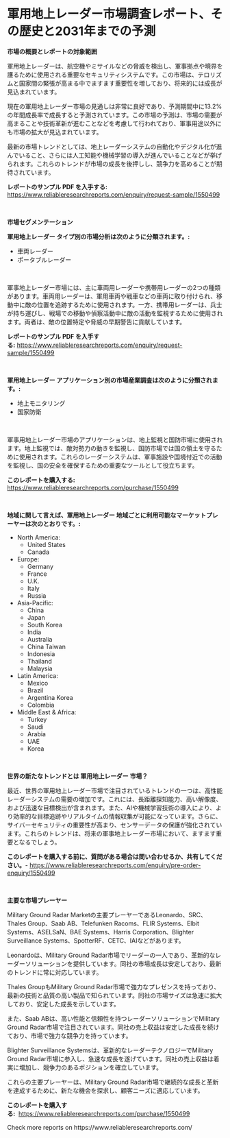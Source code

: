 <p><h1>軍用地上レーダー市場調査レポート、その歴史と2031年までの予測</h1></p><p><strong>市場の概要とレポートの対象範囲</strong></p>
<p><p>軍用地上レーダーは、航空機やミサイルなどの脅威を検出し、軍事拠点や境界を護るために使用される重要なセキュリティシステムです。この市場は、テロリズムと国家間の緊張が高まる中でますます重要性を増しており、将来的には成長が見込まれています。</p><p>現在の軍用地上レーダー市場の見通しは非常に良好であり、予測期間中に13.2%の年間成長率で成長すると予測されています。この市場の予測は、市場の需要が高まることや技術革新が進むことなどを考慮して行われており、軍事用途以外にも市場の拡大が見込まれています。</p><p>最新の市場トレンドとしては、地上レーダーシステムの自動化やデジタル化が進んでいること、さらには人工知能や機械学習の導入が進んでいることなどが挙げられます。これらのトレンドが市場の成長を後押しし、競争力を高めることが期待されています。</p></p>
<p><strong>レポートのサンプル PDF を入手する:</strong> <a href="https://www.reliableresearchreports.com/enquiry/request-sample/1550499">https://www.reliableresearchreports.com/enquiry/request-sample/1550499</a></p>
<p>&nbsp;</p>
<p><strong>市場セグメンテーション</strong></p>
<p><strong>軍用地上レーダー タイプ別の市場分析は次のように分類されます。:</strong></p>
<p><ul><li>車両レーダー</li><li>ポータブルレーダー</li></ul></p>
<p>&nbsp;</p>
<p><p>軍事地上レーダー市場には、主に車両用レーダーや携帯用レーダーの2つの種類があります。車両用レーダーは、軍用車両や戦車などの車両に取り付けられ、移動中に敵の位置を追跡するために使用されます。一方、携帯用レーダーは、兵士が持ち運びし、戦場での移動や偵察活動中に敵の活動を監視するために使用されます。両者は、敵の位置特定や脅威の早期警告に貢献しています。</p></p>
<p><strong>レポートのサンプル PDF を入手する:</strong>&nbsp;<a href="https://www.reliableresearchreports.com/enquiry/request-sample/1550499">https://www.reliableresearchreports.com/enquiry/request-sample/1550499</a></p>
<p>&nbsp;</p>
<p><strong> 軍用地上レーダー アプリケーション別の市場産業調査は次のように分類されます。:</strong></p>
<p><ul><li>地上モニタリング</li><li>国家防衛</li></ul></p>
<p>&nbsp;</p>
<p><p>軍事用地上レーダー市場のアプリケーションは、地上監視と国防市場に使用されます。地上監視では、敵対勢力の動きを監視し、国防市場では国の領土を守るために使用されます。これらのレーダーシステムは、軍事施設や国境付近での活動を監視し、国の安全を確保するための重要なツールとして役立ちます。</p></p>
<p><strong>このレポートを購入する:</strong>&nbsp; <a href="https://www.reliableresearchreports.com/purchase/1550499">https://www.reliableresearchreports.com/purchase/1550499</a></p>
<p>&nbsp;</p>
<p><strong>地域に関して言えば、軍用地上レーダー 地域ごとに利用可能なマーケットプレーヤーは次のとおりです。:</strong></p>
<p><ul>
    <li>
        North America:
        <ul>
            <li>United States</li>
            <li>Canada</li>
        </ul>
    </li>
    <li>
        Europe:
        <ul>
            <li>Germany</li>
            <li>France</li>
            <li>U.K.</li>
            <li>Italy</li>
            <li>Russia</li>
        </ul>
    </li>
    <li>
        Asia-Pacific:
        <ul>
            <li>China</li>
            <li>Japan</li>
            <li>South Korea</li>
            <li>India</li>
            <li>Australia</li>
            <li>China Taiwan</li>
            <li>Indonesia</li>
            <li>Thailand</li>
            <li>Malaysia</li>
        </ul>
    </li>
    <li>
        Latin America:
        <ul>
            <li>Mexico</li>
            <li>Brazil</li>
            <li>Argentina Korea</li>
            <li>Colombia</li>
        </ul>
    </li>
    <li>
        Middle East & Africa:
        <ul>
            <li>Turkey</li>
            <li>Saudi</li>
            <li>Arabia</li>
            <li>UAE</li>
            <li>Korea</li>
        </ul>
    </li>
    </ul></p>
<p>&nbsp;</p>
<p><strong>世界の新たなトレンドとは 軍用地上レーダー 市場？</strong></p>
<p><p>最近、世界の軍用地上レーダー市場で注目されているトレンドの一つは、高性能レーダーシステムの需要の増加です。これには、長距離探知能力、高い解像度、および迅速な目標検出が含まれます。また、AIや機械学習技術の導入により、より効率的な目標追跡やリアルタイムの情報収集が可能になっています。さらに、サイバーセキュリティの重要性が高まり、センサーデータの保護が強化されています。これらのトレンドは、将来の軍事地上レーダー市場において、ますます重要となるでしょう。</p></p>
<p><strong>このレポートを購入する前に、質問がある場合は問い合わせるか、共有してください。</strong>- <a href="https://www.reliableresearchreports.com/enquiry/pre-order-enquiry/1550499">https://www.reliableresearchreports.com/enquiry/pre-order-enquiry/1550499</a></p>
<p>&nbsp;</p>
<p><strong>主要な市場プレーヤー</strong></p>
<p><p>Military Ground Radar Marketの主要プレーヤーであるLeonardo、SRC、Thales Group、Saab AB、Telefunken Racoms、FLIR Systems、Elbit Systems、ASELSaN、BAE Systems、Harris Corporation、Blighter Surveillance Systems、SpotterRF、CETC、IAIなどがあります。</p><p>Leonardoは、Military Ground Radar市場でリーダーの一人であり、革新的なレーダーソリューションを提供しています。同社の市場成長は安定しており、最新のトレンドに常に対応しています。</p><p>Thales GroupもMilitary Ground Radar市場で強力なプレゼンスを持っており、最新の技術と品質の高い製品で知られています。同社の市場サイズは急速に拡大しており、安定した成長を示しています。</p><p>また、Saab ABは、高い性能と信頼性を持つレーダーソリューションでMilitary Ground Radar市場で注目されています。同社の売上収益は安定した成長を続けており、市場で強力な競争力を持っています。</p><p>Blighter Surveillance Systemsは、革新的なレーダーテクノロジーでMilitary Ground Radar市場に参入し、急速な成長を遂げています。同社の売上収益は着実に増加し、競争力のあるポジションを確立しています。</p><p>これらの主要プレーヤーは、Military Ground Radar市場で継続的な成長と革新を達成するために、新たな機会を探求し、顧客ニーズに適応しています。</p></p>
<p><strong>このレポートを購入する:</strong>&nbsp;&nbsp;<a href="https://www.reliableresearchreports.com/purchase/1550499">https://www.reliableresearchreports.com/purchase/1550499</a></p>
<p>Check more reports on https://www.reliableresearchreports.com/</p>